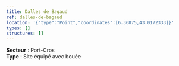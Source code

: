 ```yaml
---
title: Dalles de Bagaud
ref: dalles-de-bagaud
location: '{"type":"Point","coordinates":[6.36875,43.0172333]}'
types: []
structures: []
---
```


**Secteur** : Port-Cros  
**Type** : Site équipé avec bouée  

